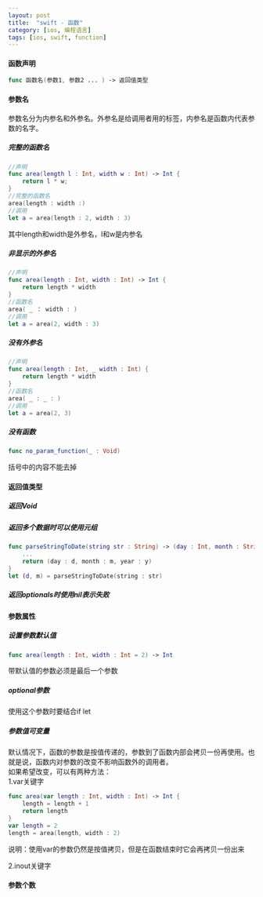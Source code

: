 ```yaml
---
layout: post
title:  "swift - 函数"
category: [ios, 编程语言]
tags: [ios, swift, function]
---
```


#### 函数声明

```swift
func 函数名(参数1, 参数2 ... ) -> 返回值类型
```

<!-- more -->

#### 参数名
参数名分为内参名和外参名。外参名是给调用者用的标签，内参名是函数内代表参数的名字。
##### 完整的函数名

```swift
//声明
func area(length l : Int, width w : Int) -> Int {
    return l * w;
}
//完整的函数名
area(length : width :)
//调用
let a = area(length : 2, width : 3)
```
其中length和width是外参名，l和w是内参名

##### 非显示的外参名

```swift
//声明
func area(length : Int, width : Int) -> Int {
    return length * width
}
//函数名
area( _ ： width : )
//调用
let a = area(2, width : 3)
```

##### 没有外参名

```swift
//声明
func area(length : Int, _ width : Int) {
    return length * width
}
//函数名
area( _ : _ : )
//调用
let a = area(2, 3)
```

##### 没有函数

```swift
func no_param_function(_ : Void)
```
括号中的内容不能去掉  

#### 返回值类型
##### 返回Void
##### 返回多个数据时可以使用元组

```swift
func parseStringToDate(string str : String) -> (day : Int, month : String, year : Int) {
    ...
    return (day : d, month : m, year : y)
}
let (d, m) = parseStringToDate(string : str)
```

##### 返回optionals时使用nil表示失败  
#### 参数属性
##### 设置参数默认值

```swift
func area(length : Int, width : Int = 2) -> Int
```
带默认值的参数必须是最后一个参数  

##### optional参数
使用这个参数时要结合if let  

##### 参数值可变量
默认情况下，函数的参数是按值传递的，参数到了函数内部会拷贝一份再使用。也就是说，函数内对参数的改变不影响函数外的调用者。  
如果希望改变，可以有两种方法：  
1.var关键字  

```swift
func area(var length : Int, width : Int) -> Int {
    length = length + 1
    return length
}
var length = 2
length = area(length, width : 2)
```
说明：使用var的参数仍然是按值拷贝，但是在函数结束时它会再拷贝一份出来

2.inout关键字  

#### 参数个数

